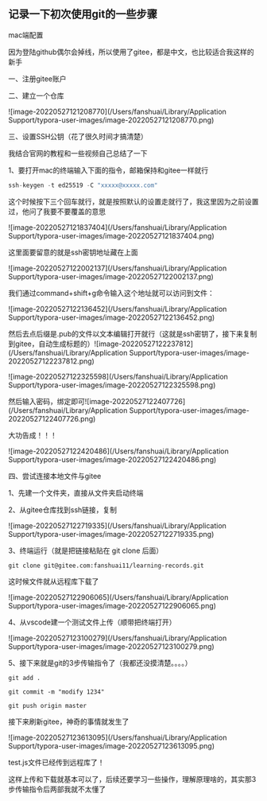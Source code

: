 ## 记录一下初次使用git的一些步骤

mac端配置

因为登陆github偶尔会掉线，所以使用了gitee，都是中文，也比较适合我这样的新手

一、注册gitee账户

二、建立一个仓库

![image-20220527121208770](/Users/fanshuai/Library/Application Support/typora-user-images/image-20220527121208770.png)

三、设置SSH公钥（花了很久时间才搞清楚）

我结合官网的教程和一些视频自己总结了一下

1、要打开mac的终端输入下面的指令，邮箱保持和gitee一样就行

```javascript
ssh-keygen -t ed25519 -C "xxxxx@xxxxx.com"
```

这个时候按下三个回车就行，就是按照默认的设置走就行了，我这里因为之前设置过，他问了我要不要覆盖的意思

![image-20220527121837404](/Users/fanshuai/Library/Application Support/typora-user-images/image-20220527121837404.png)

这里面要留意的就是ssh密钥地址藏在上面

![image-20220527122002137](/Users/fanshuai/Library/Application Support/typora-user-images/image-20220527122002137.png)

我们通过command+shift+g命令输入这个地址就可以访问到文件：

![image-20220527122136452](/Users/fanshuai/Library/Application Support/typora-user-images/image-20220527122136452.png)

然后去点后缀是.pub的文件以文本编辑打开就行（这就是ssh密钥了，接下来复制到gitee，自动生成标题的）![image-20220527122237812](/Users/fanshuai/Library/Application Support/typora-user-images/image-20220527122237812.png)

![image-20220527122325598](/Users/fanshuai/Library/Application Support/typora-user-images/image-20220527122325598.png)

然后输入密码，绑定即可![image-20220527122407726](/Users/fanshuai/Library/Application Support/typora-user-images/image-20220527122407726.png)

大功告成！！！

![image-20220527122420486](/Users/fanshuai/Library/Application Support/typora-user-images/image-20220527122420486.png)

四、尝试连接本地文件与gitee

1、先建一个文件夹，直接从文件夹启动终端

2、从gitee仓库找到ssh链接，复制

![image-20220527122719335](/Users/fanshuai/Library/Application Support/typora-user-images/image-20220527122719335.png)

3、终端运行（就是把链接粘贴在 git clone 后面）

```
git clone git@gitee.com:fanshuai11/learning-records.git
```

这时候文件就从远程库下载了

![image-20220527122906065](/Users/fanshuai/Library/Application Support/typora-user-images/image-20220527122906065.png)

4、从vscode建一个测试文件上传（顺带把终端打开）

![image-20220527123100279](/Users/fanshuai/Library/Application Support/typora-user-images/image-20220527123100279.png)

5、接下来就是git的3步传输指令了（我都还没摸清楚。。。。）

```
git add .
```

```
git commit -m "modify 1234"
```

```
git push origin master
```

接下来刷新gitee，神奇的事情就发生了

![image-20220527123613095](/Users/fanshuai/Library/Application Support/typora-user-images/image-20220527123613095.png)

test.js文件已经传到远程库了！

这样上传和下载就基本可以了，后续还要学习一些操作，理解原理啥的，其实那3步传输指令后两部我就不太懂了



